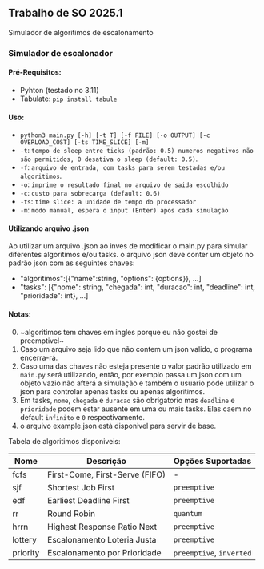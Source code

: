## Trabalho de SO 2025.1

Simulador de algoritimos de escalonamento

### Simulador de escalonador

#### Pré-Requisitos:

* Pyhton (testado no 3.11)
* Tabulate: `pip install tabule`

#### Uso:

* `python3 main.py [-h] [-t T] [-f FILE] [-o OUTPUT] [-c OVERLOAD_COST] [-ts TIME_SLICE] [-m]`
* `-t`: `tempo de sleep entre ticks (padrão: 0.5) numeros negativos não são permitidos, 0 desativa o sleep (default: 0.5)`.
* `-f`: `arquivo de entrada, com tasks para serem testadas e/ou algoritimos`.
* `-o`: `imprime o resultado final no arquivo de saida escolhido`
* `-c`: `custo para sobrecarga (default: 0.6)`
* `-ts`: `time slice: a unidade de tempo do processador`
* `-m`: `modo manual, espera o input (Enter) apos cada simulação`

#### Utilizando arquivo .json

Ao utilizar um arquivo .json ao inves de modificar o main.py para simular diferentes algoritimos e/ou tasks. o arquivo json deve conter um objeto no padrão json com as seguintes chaves:

* "algoritimos":[{"name":string, "options": {options}}, ...]
* "tasks": [{"nome": string, "chegada": int, "duracao": int, "deadline": int, "prioridade": int}, ...]

#### Notas:

0. ~algoritimos tem chaves em ingles porque eu não gostei de preemptivel~
1. Caso um arquivo seja lido que não contem um json valido, o programa encerra-rá.
2. Caso uma das chaves não esteja presente o valor padrão utilizado em `main.py` será utilizando, então, por exemplo passa um json com um objeto vazio não afterá a simulação e também o usuario pode utilizar o json para controlar apenas tasks ou apenas algoritimos.
3. Em tasks, `nome`, `chegada` e `duracao` são obrigatorio mas `deadline` e `prioridade` podem estar ausente em uma ou mais tasks. Elas caem no default `infinito` e `0` respectivamente.
4. o arquivo example.json està disponivel para servir de base.

Tabela de algoritimos disponiveis:

| Nome     | Descrição                    | Opções Suportadas          |
| -------- | ------------------------------ | ---------------------------- |
| fcfs     | First-Come, First-Serve (FIFO) | -                            |
| sjf      | Shortest Job First             | `preemptive`               |
| edf      | Earliest Deadline First        | `preemptive`               |
| rr       | Round Robin                    | `quantum`                  |
| hrrn     | Highest Response Ratio Next    | `preemptive`               |
| lottery  | Escalonamento Loteria Justa    | `preemptive`               |
| priority | Escalonamento por Prioridade   | `preemptive`, `inverted` |
